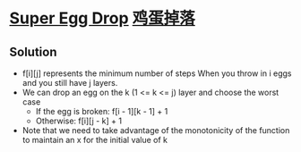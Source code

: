 # [Super Egg Drop](https://leetcode.com/problems/super-egg-drop/) [鸡蛋掉落](https://leetcode-cn.com/problems/super-egg-drop/)

## Solution
* f\[i]\[j] represents the minimum number of steps When you throw in i eggs and you still have j layers.
* We can drop an egg on the k (1 <= k <= j) layer and choose the worst case
  * If the egg is broken: f\[i - 1]\[k - 1] + 1
  * Otherwise: f\[i]\[j - k] + 1
* Note that we need to take advantage of the monotonicity of the function to maintain an x for the initial value of k
